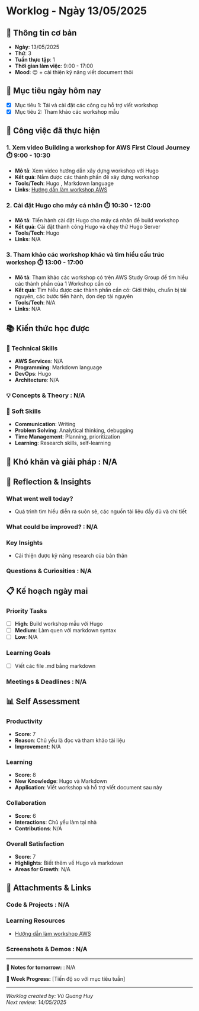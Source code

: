 # Worklog - Ngày 13/05/2025

## 📅 Thông tin cơ bản
- **Ngày**: 13/05/2025
- **Thứ**: 3
- **Tuần thực tập**: 1
- **Thời gian làm việc**: 9:00 - 17:00
- **Mood**: 😊 + cải thiện kỹ năng viết document thôi

## 🎯 Mục tiêu ngày hôm nay
- [X] Mục tiêu 1: Tải và cài đặt các công cụ hỗ trợ viết workshop
- [X] Mục tiêu 2: Tham khảo các workshop mẫu

## 💼 Công việc đã thực hiện

### 1. Xem video Building a workshop for AWS First Cloud Journey ⏱️ 9:00 - 10:30
- **Mô tả**: Xem video hướng dẫn xây dựng workshop với Hugo  
- **Kết quả**: Nắm được các thành phần để xây dựng workshop
- **Tools/Tech**: Hugo , Markdown language
- **Links**: [Hướng dẫn làm workshop AWS](https://www.youtube.com/watch?v=mXRqgMr_97U)

### 2. Cài đặt Hugo cho máy cá nhân ⏱️ 10:30 - 12:00
- **Mô tả**: Tiến hành cài đặt Hugo cho máy cá nhân để build workshop
- **Kết quả**: Cài đặt thành công Hugo và chạy thử Hugo Server
- **Tools/Tech**: Hugo
- **Links**: N/A

### 3. Tham khảo các workshop khác và tìm hiểu cấu trúc workshop ⏱️ 13:00 - 17:00
- **Mô tả**: Tham khảo các workshop có trên AWS Study Group để tìm hiểu các thành phần của 1 Workshop cần có
- **Kết quả**: Tìm hiểu được các thành phần cần có: Giới thiệu, chuẩn bị tài nguyên, các bước tiến hành, dọn dẹp tài nguyên
- **Tools/Tech**: N/A
- **Links**: N/A
## 📚 Kiến thức học được

### 🔧 Technical Skills
- **AWS Services**: N/A
- **Programming**: Markdown language 
- **DevOps**: Hugo 
- **Architecture**: N/A

### 💡 Concepts & Theory : N/A

### 🤝 Soft Skills
- **Communication**: Writing
- **Problem Solving**: Analytical thinking, debugging
- **Time Management**: Planning, prioritization
- **Learning**: Research skills, self-learning

## 🚧 Khó khăn và giải pháp : N/A

## 💭 Reflection & Insights

### What went well today?
- Quá trình tìm hiểu diễn ra suôn sẻ, các nguồn tài liệu đẩy đủ và chi tiết
  
### What could be improved? : N/A

### Key Insights
- Cải thiện được kỹ năng research của bản thân 
### Questions & Curiosities : N/A

## 📋 Kế hoạch ngày mai

### Priority Tasks
- [ ] **High**: Build workshop mẫu với Hugo 
- [ ] **Medium**: Làm quen với markdown syntax
- [ ] **Low**: N/A

### Learning Goals
- [ ] Viết các file .md bằng markdown

### Meetings & Deadlines : N/A

## 📊 Self Assessment

### Productivity
- **Score**: 7 
- **Reason**: Chủ yếu là đọc và tham khảo tài liệu
- **Improvement**: N/A

### Learning
- **Score**: 8
- **New Knowledge**: Hugo và Markdown 
- **Application**: Viết workshop và hỗ trợ viết document sau này

### Collaboration
- **Score**: 6
- **Interactions**: Chủ yếu làm tại nhà
- **Contributions**: N/A

### Overall Satisfaction
- **Score**: 7
- **Highlights**: Biết thêm về Hugo và markdown
- **Areas for Growth**: N/A

## 📎 Attachments & Links

### Code & Projects : N/A

### Learning Resources
- [Hướng dẫn làm workshop AWS](https://www.youtube.com/watch?v=mXRqgMr_97U)

### Screenshots & Demos : N/A
---

**📝 Notes for tomorrow:** : N/A

**🎯 Week Progress:**
[Tiến độ so với mục tiêu tuần]

---
*Worklog created by: Vũ Quang Huy*  
*Next review: 14/05/2025*
